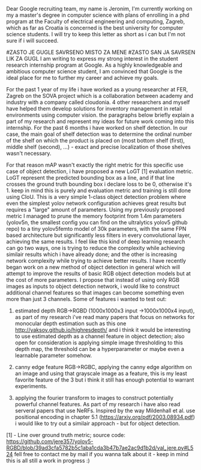 Dear Google recruiting team, my name is Jeronim, I'm currently working on my a master's degree in computer science with plans of enrolling in a phd program at the Faculty of electrical engineering and computing, Zagreb, which as far as Croatia is concerned is the best university for computer science students.
I will try to keep this letter as short as i can but I'm not sure if i will succeed.

#ZASTO JE GUGLE SAVRSENO MISTO ZA MENE
#ZASTO SAN JA SAVRSEN LIK ZA GUGL
I am writing to express my strong interest in the student research internship program at Google. As a highly knowledgeable and ambitious computer science student, I am convinced that Google is the ideal place for me to further my career and achieve my goals.

For the past 1 year of my life i have worked as a young researcher at FER, Zagreb on the SOVA project which is a collaboration between academy and industry with a company called cloudonia. 4 other researchers and myself have helped them develop solutions for inventory management in retail environments using computer vision. 
the paragraphs below briefly explain a part of my research and represent my ideas for future work coming into this internship.
For the past 6 months i have worked on shelf detection. In our case, the main goal of shelf detection was to determine the ordinal number of the shelf on which the product is placed on (most bottom shelf (first), middle shelf (second), ...) - exact and precise localization of those shelves wasn't necessary.

For that reason mAP wasn't exactly the right metric for this specific use case of object detection, i have proposed a new LoGT [1] evaluation metric. LoGT represent the predicted bounding box as a line, and if that line crosses the ground truth bounding box i declare loss to be 0, otherwise it's 1. keep in mind this is purely and evaluation metric and training is still done using CIoU.
This is a very simple 1-class object detection problem where even the simplest yolov network configuration achieves great results but requires a "large" amount of parameters.
Using my previously proposed metric I managed to prune the memory footprint from 1.4m parameters (yolov5n, the smallest config you can find on the ultralytics yolov5 github repo) to a tiny yolov5femto model of 30k parameters, with the same FPN based architecture but significantly less filters in every convolutional layer, achieving the same results.
I feel like this kind of deep learning research can go two ways, one is trying to reduce the complexity while achieving similair results which i have already done; and the other is increasing network complexity while trying to achieve better results.
I have recently began work on a new method of object detection in general which will attempt to improve the results of basic RGB object detection models but at the cost of more parameters. I propose that instead of using only RGB images as inputs to object detection network, i would like to construct additional channel features so that images can become something even more than just 3 channels. Some of features i wanted to test out:

1. estimated depth RGB->RGBD (1000x1000x3 input ->1000x1000x4 input), as part of my research i've read many papers that focus on networks for monocular depth estimation such as this one http://yaksoy.github.io/highresdepth/ and i think it would be interesting to use estimated depth as a channel feature in object detection; also open for consideration is applying simple image thresholding to this depth map, the threshold can be a hyperparameter or maybe even a learnable parameter somehow.

2. canny edge feature RGB->RGBC, applying the canny edge algorithm on an image and using that grayscale image as a feature, this is my least favorite feature of the 3 but i think it still has enough potential to warrant experiments.

3. applying the fourier transform to images to construct potentially powerful channel features. As part of my research i have also read serveral papers that use NeRFs. Inspired by the way Mildenhall et al. use positional encoding in chapter 5.1 (https://arxiv.org/pdf/2003.08934.pdf) i would like to try out a similair approach - but for object detection.


[1] - Line over ground truth metric; source code: https://github.com/jere357/yolov5-RGBD/blob/39ad3cfa5782b5c1aba1cda3b47b7ae2ac9d1b2d/val_jere.py#L524 fell free to contact me by mail if you wanna talk about it - keep in mind this is all still a work in progress :)
